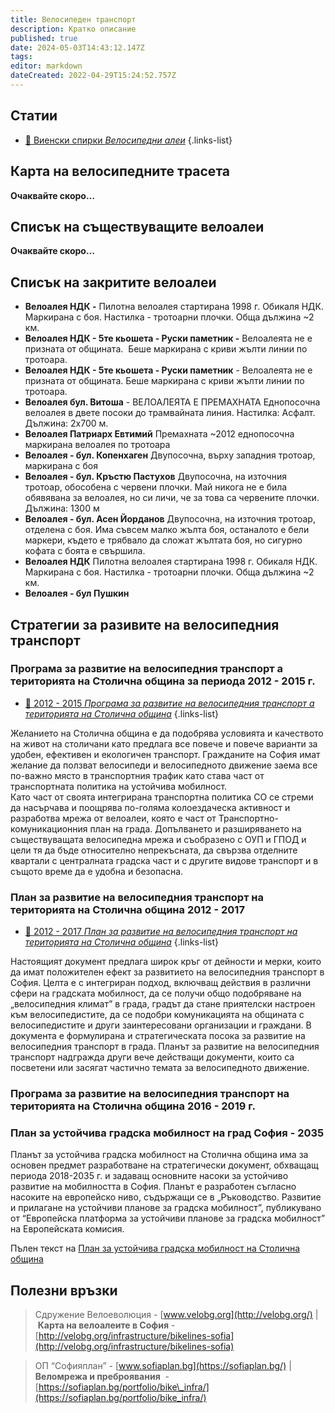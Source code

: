 ```yaml
---
title: Велосипеден транспорт
description: Кратко описание
published: true
date: 2024-05-03T14:43:12.147Z
tags: 
editor: markdown
dateCreated: 2022-04-29T15:24:52.757Z
---
```


## Статии

- [:busstop: Виенски спирки *Велосипедни алеи*](/bg/blog/shared-cycle-public-transport-stop/)
{.links-list}


## Карта на велосипедните трасета

**Очаквайте скоро…**

## Списък на съществуващите велоалеи

**Очаквайте скоро…**

## Списък на закритите велоалеи

-   **Велоалея НДК -** Пилотна велоалея стартирана 1998 г. Обикаля НДК. Маркирана с боя. Настилка - тротоарни плочки. Обща дължина ~2 км.
-   **Велоалея НДК - 5те кьошета - Руски паметник -** Велоалеята не е призната от общината.  Беше маркирана с криви жълти линии по тротоара.
-   **Велоалея НДК - 5те кьошета - Руски паметник** - Велоалеята не е призната от общината. Беше маркирана с криви жълти линии по тротоара.
-   **Велоалея бул. Витоша** - ВЕЛОАЛЕЯТА Е ПРЕМАХНАТА Еднопосочна велоалея в двете посоки до трамвайната линия. Настилка: Асфалт. Дължина: 2х700 м.
-   **Велоалея Патриарх Евтимий** Премахната ~2012 еднопосочна маркирана велоалея по тротоара
-   **Велоалея - бул. Копенхаген** Двупосочна, върху западния тротоар, маркирана с боя
-   **Велоалея - бул. Кръстю Пастухов** Двупосочна, на източния тротоар, обособена с червени плочки. Май никога не е била обявявана за велоалея, но си личи, че за това са червените плочки. Дължина: 1300 м
-   **Велоалея - бул. Асен Йорданов** Двупосочна, на източния тротоар, отделена с боя. Има съвсем малко жълта боя, останалото е бели маркери, където е трябвало да сложат жълтата боя, но сигурно кофата с боята е свършила.
-   **Велоалея НДК** Пилотна велоалея стартирана 1998 г. Обикаля НДК. Маркирана с боя. Настилка - тротоарни плочки. Обща дължина ~2 км.
-   **Велоалея - бул Пушкин**

## Стратегии за разивите на велосипедния транспорт

### **Програма за развитие на велосипедния транспорт а територията на Столична община за периода 2012 - 2015 г.**

- [:bicyclist: 2012 - 2015 *Програма за развитие на велосипедния транспорт а територията на Столична община*](/bg/planning-and-strategies/2012-2015-programa-za-razvitie-na-velosipednia-transport)
{.links-list}


Желанието на Столична община е да подобрява условията и качеството на живот на столичани като предлага все повече и повече варианти за удобен, ефективен и екологичен транспорт. Гражданите на София имат желание да ползват велосипеди и велосипедното движение заема все по-важно място в транспортния трафик като става част от транспортната политика на устойчива мобилност.  
Като част от своята интегрирана транспортна политика СО се стреми да насърчава и поощрява по-голяма колоездаческа активност и разработва мрежа от велоалеи, която е част от Транспортно-комуникационния план на града. Допълването и разширяването на съществуващата велосипедна мрежа и съобразено с ОУП и ГПОД и цели тя да бъде относително непрекъсната, да свързва отделните квартали с централната градска част и с другите видове транспорт и в същото време да е удобна и безопасна. 

### **План за развитие на велосипедния транспорт на територията на Столична община 2012 - 2017**

- [:bicyclist: 2012 - 2017 *План за развитие на велосипедния транспорт на територията на Столична община*](/bg/planning-and-strategies/2012-2017-plan-za-razvitie-na-velosipednia-transport)
{.links-list}

Настоящият документ предлага широк кръг от дейности и мерки, които да имат положителен ефект за развитието на велосипедния транспорт в София. Целта е с интегриран подход, включващ действия в различни сфери на градската мобилност, да се получи общо подобряване на „велосипедния климат” в града, градът да стане приятелски настроен към велосипедистите, да се подобри комуникацията на общината с велосипедистите и други заинтересовани организации и граждани. В документа е формулирана и стратегическата посока за развитие на велосипедния транспорт в града. Планът за развитие на велосипедния транспорт надгражда други вече действащи документи, които са посветени или засягат частично темата за велосипедното движение.

### **Програма за развитие на велосипедния транспорт на територията на Столична община 2016 - 2019 г.**

### **План за устойчива градска мобилност на град София - 2035**

Планът за устойчива градска мобилност на Столична община има за основен предмет разработване на стратегически документ, обхващащ периода 2018-2035 г. и задаващ основните насоки за устойчиво развитие на мобилността в София. Планът е разработен съгласно насоките на европейско ниво, съдържащи се в „Ръководство. Развитие и прилагане на устойчиви планове за градска мобилност”, публикувано от “Европейска платформа за устойчиви планове за градска мобилност” на Европейската комисия. 

Пълен текст на [План за устойчива градска мобилност на Столична община](https://sofiaplan.bg/wp-content/uploads/2022/05/SUMP-21-05-2019.pdf)

## Полезни връзки

> Сдружение Велоеволюция - [www.velobg.org](http://velobg.org/) | **Карта на велоалеите в София** - [http://velobg.org/infrastructure/bikelines-sofia](http://velobg.org/infrastructure/bikelines-sofia)

> ОП “Софияплан” - [www.sofiaplan.bg](https://sofiaplan.bg/) | **Веломрежа и преброявания**  - [https://sofiaplan.bg/portfolio/bike\_infra/](https://sofiaplan.bg/portfolio/bike_infra/)